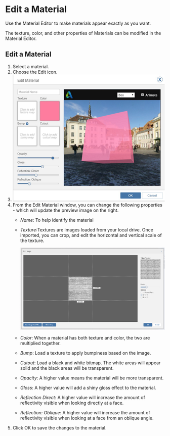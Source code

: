 # Edit a Material

Use the Material Editor to make materials appear exactly as you want.

The texture, color, and other properties of Materials can be modified in the Material Editor.

## Edit a Material

1. Select a material.
2. Choose the Edit icon.
3. ![](../../.gitbook/assets/guid-71fcac8f-6698-4acf-b681-a9da8ae9c84c-low.png)
4. From the Edit Material window, you can change the following properties - which will update the preview image on the right.
   * _Name_: To help identify the material
   * _Texture_:Textures are images loaded from your local drive. Once imported, you can crop, and edit the horizontal and vertical scale of the texture.

     ![](../../.gitbook/assets/guid-9eead5ee-d2b7-491b-a947-79e865878c17-low.png)

   * _Color_: When a material has both texture and color, the two are multiplied together.
   * _Bump_: Load a texture to apply bumpiness based on the image.
   * _Cutout_: Load a black and white bitmap. The white areas will appear solid and the black areas will be transparent.
   * _Opacity_: A higher value means the material will be more transparent.
   * _Gloss_: A higher value will add a shiny gloss effect to the material.
   * _Reflection Direct_: A higher value will increase the amount of reflectivity visible when looking directly at a face.
   * _Reflection: Oblique_: A higher value will increase the amount of reflectivity visible when looking at a face from an oblique angle.
5. Click OK to save the changes to the material.

